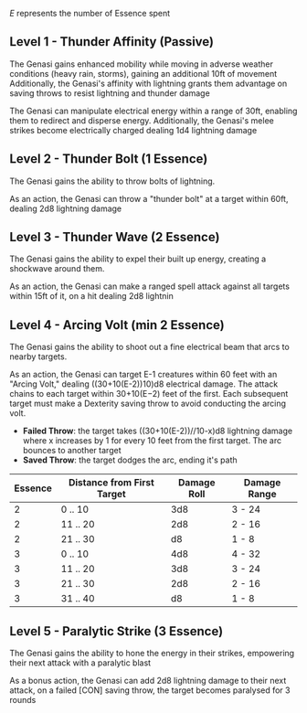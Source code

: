 *E* represents the number of Essence spent
## Level 1 -  Thunder Affinity (Passive)
The Genasi gains enhanced mobility while moving in adverse weather conditions (heavy rain, storms),  gaining an additional 10ft of movement
Additionally, the Genasi's affinity with lightning grants them advantage on saving throws to resist lightning and thunder damage

The Genasi can manipulate electrical energy within a range of 30ft, enabling them to redirect and disperse energy. Additionally, the Genasi's melee strikes become electrically charged dealing 1d4 lightning damage
## Level 2 - Thunder Bolt (1 Essence)
The Genasi gains the ability to throw bolts of lightning.

As an action, the Genasi can throw a "thunder bolt" at a target within 60ft, dealing 2d8 lightning damage
## Level 3 - Thunder Wave (2 Essence)
The Genasi gains the ability to expel their built up energy, creating a shockwave around them.

As an action, the Genasi can make a ranged spell attack against all targets within 15ft of it, on a hit dealing 2d8 lightnin
## Level 4 - Arcing Volt (min 2 Essence)
The Genasi gains the ability to shoot out a fine electrical beam that arcs to nearby targets.

As an action, the Genasi can target E-1 creatures within 60 feet with an "Arcing Volt," dealing ((30+10(E-2))10)d8 electrical damage. The attack chains to each target within 30+10(E−2) feet of the first. Each subsequent target must make a Dexterity saving throw to avoid conducting the arcing volt.
 - **Failed Throw**: the target takes ((30+10(E-2))//10-x)d8 lightning damage where x increases by 1 for every 10 feet from the first target. The arc bounces to another target
 - **Saved Throw**: the target dodges the arc, ending it's path

| Essence | Distance from First Target | Damage Roll | Damage Range |
| ---- | ---- | ---- | ---- |
| 2 | 0 .. 10 | 3d8 | 3 - 24 |
| 2 | 11 .. 20 | 2d8 | 2 - 16 |
| 2 | 21 .. 30 | d8 | 1 - 8 |
| 3 | 0 .. 10 | 4d8 | 4 - 32 |
| 3 | 11 .. 20 | 3d8 | 3 - 24 |
| 3 | 21 .. 30 | 2d8 | 2 - 16 |
| 3 | 31 .. 40 | d8 | 1 - 8 |


## Level 5 - Paralytic Strike (3 Essence)
The Genasi gains the ability to hone the energy in their strikes, empowering their next attack with a paralytic blast

As a bonus action, the Genasi can add 2d8 lightning damage to their next attack, on a failed \[CON\] saving throw, the target becomes paralysed for 3 rounds
